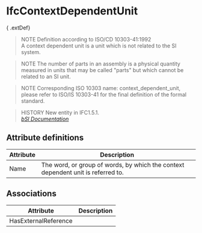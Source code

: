 IfcContextDependentUnit
=======================
{ .extDef}  
> NOTE  Definition according to ISO/CD 10303-41:1992  
> A context dependent unit is a unit which is not related to the SI system.  
  
> NOTE  The number of parts in an assembly is a physical quantity measured in
> units that may be called "parts" but which cannot be related to an SI unit.  
  
> NOTE  Corresponding ISO 10303 name: context_dependent_unit, please refer to
> ISO/IS 10303-41 for the final definition of the formal standard.  
  
> HISTORY  New entity in IFC1.5.1.  
[ _bSI
Documentation_](https://standards.buildingsmart.org/IFC/DEV/IFC4_2/FINAL/HTML/schema/ifcmeasureresource/lexical/ifccontextdependentunit.htm)


Attribute definitions
---------------------
| Attribute   | Description                                                                      |
|-------------|----------------------------------------------------------------------------------|
| Name        | The word, or group of words, by which the context dependent unit is referred to. |

Associations
------------
| Attribute            | Description   |
|----------------------|---------------|
| HasExternalReference |               |

